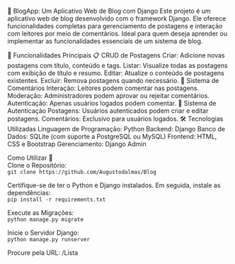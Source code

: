 📝 BlogApp: Um Aplicativo Web de Blog com Django
Este projeto é um aplicativo web de blog desenvolvido com o framework Django. Ele oferece funcionalidades completas para gerenciamento de postagens e interação com leitores por meio de comentários. Ideal para quem deseja aprender ou implementar as funcionalidades essenciais de um sistema de blog.

🌟 Funcionalidades Principais
📋 CRUD de Postagens
Criar: Adicione novas postagens com título, conteúdo e tags.
Listar: Visualize todas as postagens com exibição de título e resumo.
Editar: Atualize o conteúdo de postagens existentes.
Excluir: Remova postagens quando necessário.
💬 Sistema de Comentários
Interação: Leitores podem comentar nas postagens.
Moderação: Administradores podem aprovar ou rejeitar comentários.
Autenticação: Apenas usuários logados podem comentar.
🔐 Sistema de Autenticação
Postagens: Usuários autenticados podem criar e editar postagens.
Comentários: Exclusivo para usuários logados.
🛠️ Tecnologias Utilizadas
Linguagem de Programação: Python
Backend: Django
Banco de Dados: SQLite (com suporte a PostgreSQL ou MySQL)
Frontend: HTML, CSS e Bootstrap
Gerenciamento: Django Admin


Como Utilizar 🚀<br>
Clone o Repositório:<br>
```git clone https://github.com/Augustodalmas/Blog```

Certifique-se de ter o Python e Django instalados. Em seguida, instale as dependências:<br>
```pip install -r requirements.txt```

Execute as Migrações:<br>
```python manage.py migrate```

Inicie o Servidor Django:<br>
```python manage.py runserver```

Procure pela URL: /Lista
